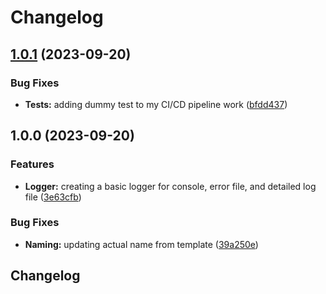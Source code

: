 # Changelog

## [1.0.1](https://github.com/josephdaw/logger/compare/v1.0.0...v1.0.1) (2023-09-20)


### Bug Fixes

* **Tests:** adding dummy test to my CI/CD pipeline work ([bfdd437](https://github.com/josephdaw/logger/commit/bfdd437a823cf1152bfaefffce8756de0ee0e4f6))

## 1.0.0 (2023-09-20)


### Features

* **Logger:** creating a basic logger for console, error file, and detailed log file ([3e63cfb](https://github.com/josephdaw/logger/commit/3e63cfb07ad5084afcaf2a2e12e90958fc7a5bb9))


### Bug Fixes

* **Naming:** updating actual name from template ([39a250e](https://github.com/josephdaw/logger/commit/39a250ebdd36f5ec9269608217249f7ae1724428))

## Changelog
